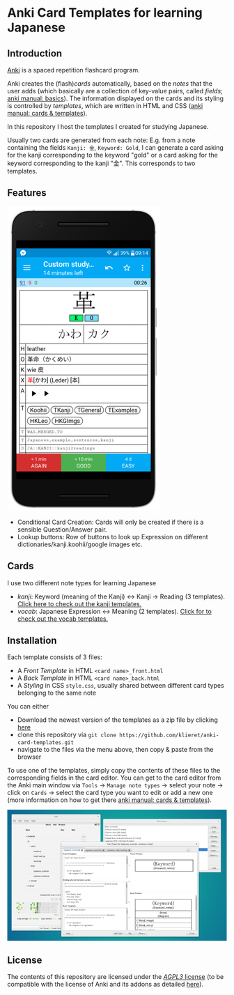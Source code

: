 # Anki Card Templates for learning Japanese

## Introduction

[Anki](https://apps.ankiweb.net/) is a spaced repetition flashcard program.

Anki creates the (flash)*cards* automatically, based on the *notes* that the user adds (which basically are a collection of key-value pairs, called *fields*; [anki manual: basics](https://apps.ankiweb.net/docs/manual.html#the-basics)). The information displayed on the cards and its styling is controlled by *templates*, which are written in HTML and CSS ([anki manual: cards & templates](https://apps.ankiweb.net/docs/manual.html#cards-and-templates)). 

In this repository I host the templates I created for studying Japanese.

Usually two cards are generated from each note: E.g. from a note containing the fields ```Kanji: 金```, ```Keyword: Gold```, I can generate a card asking for the kanji corresponding to the keyword "gold" or a card asking for the keyword corresponding to the kanji "金". This corresponds to two templates.

## Features

![phone screenshot](https://github.com/klieret/readme-files/blob/master/anki-card-templates/phone.png)

* Conditional Card Creation: Cards will only be created if there is a sensible Question/Answer pair.
* Lookup buttons: Row of buttons to look up Expression on different dictionaries/kanji.koohii/google images etc.

## Cards

I use two different note types for learning Japanese

* *kanji*: Keyword (meaning of the Kanji) ↔ Kanji → Reading (3 templates). [Click here to check out the kanji templates.](https://github.com/klieret/anki-card-templates/tree/master/cards/japanese/kanji)
* *vocab*: Japanese Expression ↔ Meaning (2 templates). [Click for to check out the vocab templates.](https://github.com/klieret/anki-card-templates/tree/master/cards/japanese/vocab)

## Installation

Each template consists of 3 files:

* A *Front Template* in HTML ```<card name>_front.html```
* A *Back Template* in HTML ```<card name>_back.html```
* A *Styling* in CSS ```style.css```, usually shared between different card types belonging to the same note

You can either
* Download the newest version of the templates as a zip file by clicking [here](https://github.com/klieret/anki-card-templates/archive/master.zip) 
* clone this repository via ```git clone https://github.com/klieret/anki-card-templates.git```
* navigate to the files via the menu above, then copy & paste from the browser

To use one of the templates, simply copy the contents of these files to the corresponding fields in the card editor. You can get to the card editor from the Anki main window via ```Tools``` → ```Manage note types``` → select your note → click on ```Cards``` → select the card type you want to edit or add a new one (more information on how to get there [anki manual: cards & templates](https://apps.ankiweb.net/docs/manual.html#cards-and-templates)).

![card editor](https://github.com/klieret/readme-files/blob/master/anki-card-templates/card_editor.png)

## License

The contents of this repository are licensed under the [*AGPL3* license](https://choosealicense.com/licenses/agpl-3.0/) (to be compatible with the license of Anki and its addons as detailed [here](https://ankiweb.net/account/terms)).

